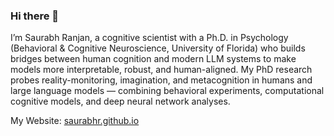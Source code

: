 ### Hi there 👋

<!--
**saurabhr/saurabhr** is a ✨ _special_ ✨ repository because its `README.md` (this file) appears on your GitHub profile.
-->

I’m Saurabh Ranjan, a cognitive scientist with a Ph.D. in Psychology (Behavioral & Cognitive Neuroscience, University of
Florida) who builds bridges between human cognition and modern LLM systems to make models more interpretable,
robust, and human-aligned. My PhD research probes reality-monitoring, imagination, and metacognition in humans and
large language models — combining behavioral experiments, computational cognitive models, and deep neural network
analyses.

My Website: [saurabhr.github.io](https://saurabhr.github.io/)

